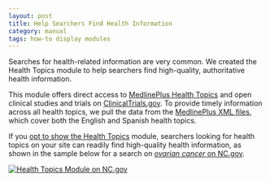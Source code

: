 ```yaml
---
layout: post
title: Help Searchers Find Health Information
category: manual
tags: how-to display modules
---
```


Searches for health-related information are very common. We created the Health Topics module to help searchers find high-quality, authoritative health information.

This module offers direct access to [MedlinePlus Health Topics](http://www.nlm.nih.gov/medlineplus/healthtopics.html) and open clinical studies and trials on [ClinicalTrials.gov](http://clinicaltrials.gov). To provide timely information across all health topics, we pull the data from the [MedlinePlus XML files](http://www.nlm.nih.gov/medlineplus/xml.html), which cover both the English and Spanish health topics.

If you [opt to show the Health Topics](/manual/display-overview.html) module, searchers looking for health topics on your site can readily find high-quality health information, as shown in the sample below for a search on [*ovarian cancer* on NC.gov](http://search.usa.gov/search?affiliate=nc.gov&query=ovarian+cancer&m=true).

[![Health Topics Module on NC.gov](https://9fddeb862c037f6d2190-f1564c64756a8cfee25b6b19953b1d23.ssl.cf2.rackcdn.com/govbox-health.png "Health Topics Module on NC.gov")](http://search.usa.gov/search?affiliate=nc.gov&query=ovarian+cancer&m=true)